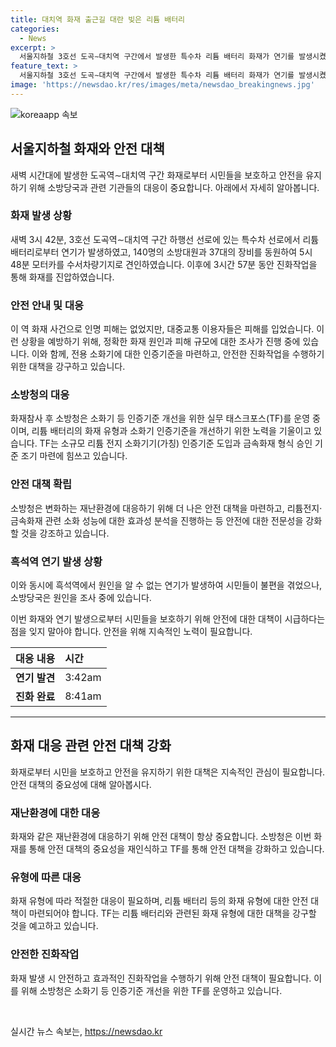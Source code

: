 ```yaml
---
title: 대치역 화재 출근길 대란 빚은 리튬 배터리
categories:
  - News
excerpt: >
  서울지하철 3호선 도곡∼대치역 구간에서 발생한 특수차 리튬 배터리 화재가 연기를 발생시켰다. 인명피해는 없었으며, 소방당국은 리튬 배터리에 대한 인증기준을 마련 중이라고 밝혔다. 또한, 흑석역에서 발생한 연기는 인명피해는 없었으나 이로 인해 시민들이 불편을 겪었다. 현재 화재 원인과 피해 규모를 조사 중이며, 소화기 인증기준을 개선하는 실무 태스크포스(TF)가 운영되고 있는 상황이다. 미국을 포함한 일부 국가에서는 금속화재(D급) 소화기 기준을 도입하고 있으며, 한국도 소화기 인증기준을 개선하고자 TF를 통해 조치 중이다. (150자)
feature_text: >
  서울지하철 3호선 도곡∼대치역 구간에서 발생한 특수차 리튬 배터리 화재가 연기를 발생시켰다. 인명피해는 없었으며, 소방당국은 리튬 배터리에 대한 인증기준을 마련 중이라고 밝혔다. 또한, 흑석역에서 발생한 연기는 인명피해는 없었으나 이로 인해 시민들이 불편을 겪었다. 현재 화재 원인과 피해 규모를 조사 중이며, 소화기 인증기준을 개선하는 실무 태스크포스(TF)가 운영되고 있는 상황이다. 미국을 포함한 일부 국가에서는 금속화재(D급) 소화기 기준을 도입하고 있으며, 한국도 소화기 인증기준을 개선하고자 TF를 통해 조치 중이다. (150자)
image: 'https://newsdao.kr/res/images/meta/newsdao_breakingnews.jpg'
---
```


<p><img src="https://newsdao.kr/res/images/meta/newsdao_breakingnews.jpg" alt="koreaapp 속보" /></p>

<h2 data-ke-size="size26">서울지하철 화재와 안전 대책</h2>

<p data-ke-size="size16">새벽 시간대에 발생한 도곡역∼대치역 구간 화재로부터 시민들을 보호하고 안전을 유지하기 위해 소방당국과 관련 기관들의 대응이 중요합니다. 아래에서 자세히 알아봅니다.</p>

<h3>화재 발생 상황</h3>

<p data-ke-size="size16">새벽 3시 42분, 3호선 도곡역∼대치역 구간 하행선 선로에 있는 특수차 선로에서 리튬 배터리로부터 연기가 발생하였고, 140명의 소방대원과 37대의 장비를 동원하여 5시 48분 모터카를 수서차량기지로 견인하였습니다. 이후에 3시간 57분 동안 진화작업을 통해 화재를 진압하였습니다.</p>

<h3>안전 안내 및 대응</h3>

<p data-ke-size="size16">이 역 화재 사건으로 인명 피해는 없었지만, 대중교통 이용자들은 피해를 입었습니다. 이런 상황을 예방하기 위해, 정확한 화재 원인과 피해 규모에 대한 조사가 진행 중에 있습니다. 이와 함께, 전용 소화기에 대한 인증기준을 마련하고, 안전한 진화작업을 수행하기 위한 대책을 강구하고 있습니다.</p>

<h3>소방청의 대응</h3>

<p data-ke-size="size16">화재참사 후 소방청은 소화기 등 인증기준 개선을 위한 실무 태스크포스(TF)를 운영 중이며, 리튬 배터리의 화재 유형과 소화기 인증기준을 개선하기 위한 노력을 기울이고 있습니다. TF는 소규모 리튬 전지 소화기기(가칭) 인증기준 도입과 금속화재 형식 승인 기준 조기 마련에 힘쓰고 있습니다.</p>

<h3>안전 대책 확립</h3>

<p data-ke-size="size16">소방청은 변화하는 재난환경에 대응하기 위해 더 나은 안전 대책을 마련하고, 리튬전지·금속화재 관련 소화 성능에 대한 효과성 분석을 진행하는 등 안전에 대한 전문성을 강화할 것을 강조하고 있습니다.</p>

<h3>흑석역 연기 발생 상황</h3>

<p data-ke-size="size16">이와 동시에 흑석역에서 원인을 알 수 없는 연기가 발생하여 시민들이 불편을 겪었으나, 소방당국은 원인을 조사 중에 있습니다.</p>

<p data-ke-size="size16">이번 화재와 연기 발생으로부터 시민들을 보호하기 위해 안전에 대한 대책이 시급하다는 점을 잊지 말아야 합니다. 안전을 위해 지속적인 노력이 필요합니다.</p>

<table>
    <thead>
        <tr>
            <th style="text-align: left;">대응 내용</th>
            <th style="text-align: left;">시간</th>
        </tr>
    </thead>
    <tbody>
        <tr>
            <td style="text-align: left;"><b>연기 발견</b></td>
            <td style="text-align: left;">3:42am</td>
        </tr>
        <tr>
            <td style="text-align: left;"><b>진화 완료</b></td>
            <td style="text-align: left;">8:41am</td>
        </tr>
    </tbody>
</table>

<hr>

<h2 data-ke-size="size26">화재 대응 관련 안전 대책 강화</h2>

<p data-ke-size="size16">화재로부터 시민을 보호하고 안전을 유지하기 위한 대책은 지속적인 관심이 필요합니다. 안전 대책의 중요성에 대해 알아봅시다.</p>

<h3>재난환경에 대한 대응</h3>

<p data-ke-size="size16">화재와 같은 재난환경에 대응하기 위해 안전 대책이 항상 중요합니다. 소방청은 이번 화재를 통해 안전 대책의 중요성을 재인식하고 TF를 통해 안전 대책을 강화하고 있습니다.</p>

<h3>유형에 따른 대응</h3>

<p data-ke-size="size16">화재 유형에 따라 적절한 대응이 필요하며, 리튬 배터리 등의 화재 유형에 대한 안전 대책이 마련되어야 합니다. TF는 리튬 배터리와 관련된 화재 유형에 대한 대책을 강구할 것을 예고하고 있습니다.</p>

<h3>안전한 진화작업</h3>

<p data-ke-size="size16">화재 발생 시 안전하고 효과적인 진화작업을 수행하기 위해 안전 대책이 필요합니다. 이를 위해 소방청은 소화기 등 인증기준 개선을 위한 TF를 운영하고 있습니다.</p>

<p data-ke-size="size16">&nbsp;</p>
실시간 뉴스 속보는, <a href="https://newsdao.kr" rel="dofollow">https://newsdao.kr</a>


